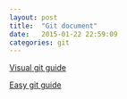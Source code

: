 ```yaml
---
layout: post
title:  "Git document"
date:   2015-01-22 22:59:09
categories: git
---
```


[Visual git guide](http://marklodato.github.io/visual-git-guide/index-en.html)

[Easy git guide](http://www.bootcss.com/p/git-guide/)

